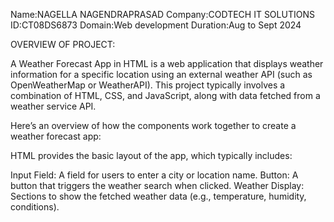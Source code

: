 Name:NAGELLA NAGENDRAPRASAD
Company:CODTECH IT SOLUTIONS
ID:CT08DS6873
Domain:Web development
Duration:Aug to Sept 2024


OVERVIEW OF PROJECT:

A Weather Forecast App in HTML is a web application that displays weather information for a specific location using an external weather API (such as OpenWeatherMap or WeatherAPI). This project typically involves a combination of HTML, CSS, and JavaScript, along with data fetched from a weather service API.

Here’s an overview of how the components work together to create a weather forecast app:


HTML provides the basic layout of the app, which typically includes:

Input Field: A field for users to enter a city or location name.
Button: A button that triggers the weather search when clicked.
Weather Display: Sections to show the fetched weather data (e.g., temperature, humidity, conditions).
